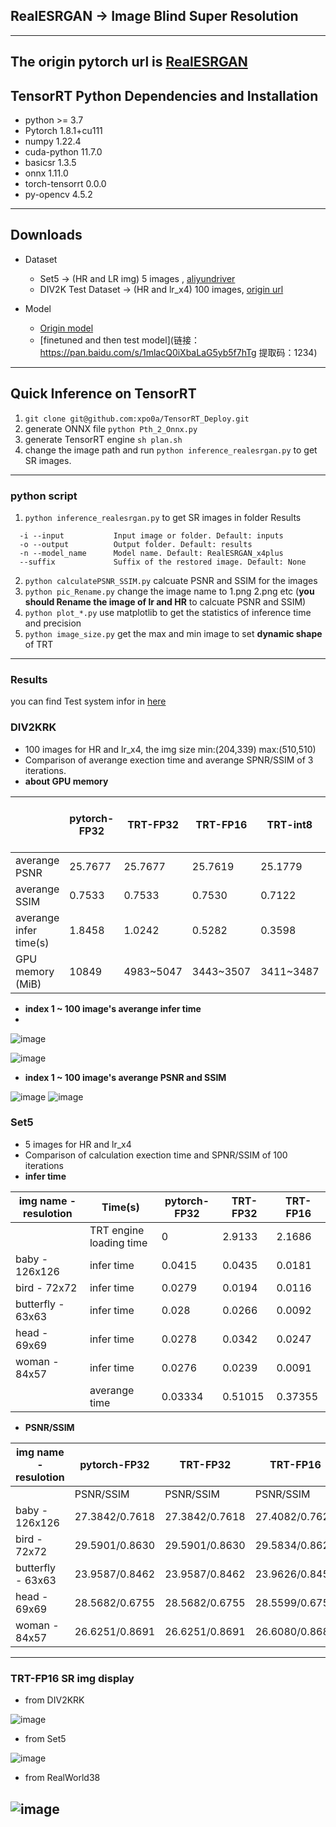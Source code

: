 ## RealESRGAN -> Image Blind Super Resolution
---
The origin pytorch url is [RealESRGAN](https://github.com/xinntao/Real-ESRGAN)
---
## TensorRT Python Dependencies and Installation
+ python >= 3.7
+ Pytorch 1.8.1+cu111
+ numpy 1.22.4
+ cuda-python 11.7.0
+ basicsr 1.3.5
+ onnx 1.11.0
+ torch-tensorrt 0.0.0
+ py-opencv 4.5.2
---
## Downloads
+ Dataset
  + Set5 -> (HR and LR img) 5 images , [aliyundriver](https://www.aliyundrive.com/s/zi16oqJjuJU)
  + DIV2K Test Dataset -> (HR and lr_x4) 100 images, [origin url](https://data.vision.ee.ethz.ch/cvl/DIV2K/)

+ Model
  + [Origin model](https://github.com/xinntao/Real-ESRGAN/releases/download/v0.1.0/RealESRGAN_x4plus.pth)
  + [finetuned and then test model](链接：https://pan.baidu.com/s/1mlacQ0iXbaLaG5yb5f7hTg 
提取码：1234)
---
## Quick Inference on TensorRT
1. ```git clone git@github.com:xpo0a/TensorRT_Deploy.git```
2. generate ONNX file
```python Pth_2_Onnx.py```
3. generate TensorRT engine
```sh plan.sh```
4. change the image path and run
```python inference_realesrgan.py``` to get SR images.
---
### python script
1. ```python inference_realesrgan.py``` to get SR images in folder Results
```Usage: python inference_realesrgan.py -n RealESRGAN_x4plus -i infile -o outfile [options]...
  -i --input           Input image or folder. Default: inputs
  -o --output          Output folder. Default: results
  -n --model_name      Model name. Default: RealESRGAN_x4plus
  --suffix             Suffix of the restored image. Default: None
  ```
2. ```python calculatePSNR_SSIM.py``` calcuate PSNR and SSIM for the images
3. ```python pic_Rename.py``` change the image name to 1.png 2.png etc (**you should Rename the image of lr and HR** to calcuate PSNR and SSIM)
4. ```python plot_*.py``` use matplotlib to get the statistics of inference time and precision
5. ```python image_size.py``` get the max and min image to set **dynamic shape** of TRT
---
### Results
you can find Test system infor in [here](https://github.com/xpo0a/TensorRT_Deploy)
### DIV2KRK
+ 100 images for HR and lr_x4, the img size min:(204,339) max:(510,510)
+ Comparison of averange exection time and averange SPNR/SSIM of 3 iterations.
+ **about GPU memory**

|                        | pytorch-FP32 | TRT-FP32  | TRT-FP16  | TRT-int8  | TRT-FP16 vs pytorch-FP32 |
| ---------------------- | ------------ | --------- | --------- | --------- | ------------------------ |
| averange PSNR          | 25.7677      | 25.7677   | 25.7619   | 25.1779   | decrease 0.0058          |
| averange SSIM          | 0.7533       | 0.7533    | 0.7530    | 0.7122    | decrease 0.0003          |
| averange infer time(s) | 1.8458       | 1.0242    | 0.5282    | 0.3598    | reduce 71.38%            |
| GPU memory (MiB)       | 10849        | 4983~5047 | 3443~3507 | 3411~3487 | reduce about 67.74%      |


+ **index 1 ~ 100 image's averange infer time**
+ 
![image](https://github.com/xpo0a/TensorRT_Deploy/blob/main/RealESRGAN_TRT/script/inferTime_all.png)

![image](https://github.com/xpo0a/TensorRT_Deploy/blob/main/RealESRGAN_TRT/script/inferTime_one.png)
+ **index 1 ~ 100 image's averange PSNR and SSIM**

![image](https://github.com/xpo0a/TensorRT_Deploy/blob/main/RealESRGAN_TRT/script/psnr.png)
![image](https://github.com/xpo0a/TensorRT_Deploy/blob/main/RealESRGAN_TRT/script/ssim.png)


### Set5
+ 5 images for HR and lr_x4
+ Comparison of calculation exection time and SPNR/SSIM of 100 iterations
+ **infer time**

| img name - resulotion |         Time(s)         | pytorch-FP32 | TRT-FP32 | TRT-FP16 |
| ------------------- | ----------------------- | ------------ | -------- | -------- |
|                     | TRT engine loading time | 0            | 2.9133   | 2.1686   |
| baby - 126x126      | infer time              | 0.0415       | 0.0435   | 0.0181   |
| bird - 72x72        | infer time              | 0.0279       | 0.0194   | 0.0116   |
| butterfly - 63x63   | infer time              | 0.028        | 0.0266   | 0.0092   |
| head - 69x69        | infer time              | 0.0278       | 0.0342   | 0.0247   |
| woman - 84x57       | infer time              | 0.0276       | 0.0239   | 0.0091   |
|                     | averange time           | 0.03334      | 0.51015  | 0.37355  |
+ **PSNR/SSIM**

| img name - resulotion | pytorch-FP32   | TRT-FP32       | TRT-FP16        |
|-----------------------|----------------|----------------|-----------------|
|                       | PSNR/SSIM      | PSNR/SSIM      | PSNR/SSIM       |
| baby - 126x126        | 27.3842/0.7618 | 27.3842/0.7618 | 27.4082/0.7621  |
| bird - 72x72          | 29.5901/0.8630 | 29.5901/0.8630 | 29.5834/0.8626  |
| butterfly - 63x63     | 23.9587/0.8462 | 23.9587/0.8462 | 23.9626/0.8459  |
| head - 69x69          | 28.5682/0.6755 | 28.5682/0.6755 | 28.5599/0.6752  |
| woman - 84x57         | 26.6251/0.8691 | 26.6251/0.8691 | 26.6080/0.8683  |
---
### TRT-FP16 SR img display
+ from DIV2KRK

![image](https://github.com/xpo0a/TensorRT_Deploy/blob/main/RealESRGAN_TRT/script/Div2kRK.png)
+ from Set5

![image](https://github.com/xpo0a/TensorRT_Deploy/blob/main/RealESRGAN_TRT/script/Set5.png)

+ from RealWorld38

![image](https://github.com/xpo0a/TensorRT_Deploy/blob/main/RealESRGAN_TRT/script/Realword38.png)
---
